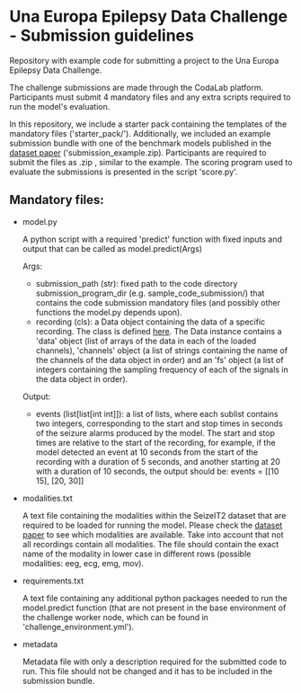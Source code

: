 # Una Europa Epilepsy Data Challenge - Submission guidelines
Repository with example code for submitting a project to the Una Europa Epilepsy Data Challenge.

The challenge submissions are made through the CodaLab platform. Participants must submit 4 mandatory files and any extra scripts required to run the model's evaluation.

In this repository, we include a starter pack containing the templates of the mandatory files ('starter_pack/'). Additionally, we included an example submission bundle with one of the benchmark models published in the [dataset paper](https://arxiv.org/abs/2502.01224) ('submission_example.zip). Participants are required to submit the files as .zip , similar to the example. The scoring program used to evaluate the submissions is presented in the script 'score.py'.

## Mandatory files:
- model.py
  
  A python script with a required 'predict' function with fixed inputs and output that can be called as model.predict(Args)
  
  Args:
    - submission_path (str): fixed path to the code directory submission_program_dir (e.g. sample_code_submission/) that contains the code submission mandatory files (and possibly other functions the model.py depends upon).
    - recording (cls): a Data object containing the data of a specific recording. The class is defined [here](https://github.com/biomedepi/seizeit2/blob/main/classes/data.py). The Data instance contains a 'data' object (list of arrays of the data in each of the loaded channels), 'channels' object (a list of strings containing the name of the channels of the data object in order) and an 'fs' object (a list of integers containing the sampling frequency of each of the signals in the data object in order).
      
  Output:
    - events (list[list[int int]]): a list of lists, where each sublist contains two integers, corresponding to the start and stop times in seconds of the seizure alarms produced by the model. The start and stop times are relative to the start of the recording, for example, if the model detected an event at 10 seconds from the start of the recording with a duration of 5 seconds, and another starting at 20 with a duration of 10 seconds, the output should be: events = [[10 15], [20, 30]]

- modalities.txt
  
  A text file containing the modalities within the SeizeIT2 dataset that are required to be loaded for running the model. Please check the [dataset paper](https://arxiv.org/abs/2502.01224) to see which modalities are available. Take into account that not all recordings contain all modalities. The file should contain the exact name of the modality in lower case in different rows (possible modalities: eeg, ecg, emg, mov).

- requirements.txt
  
  A text file containing any additional python packages needed to run the model.predict function (that are not present in the base environment of the challenge worker node, which can be found in 'challenge_environment.yml').

- metadata
  
  Metadata file with only a description required for the submitted code to run. This file should not be changed and it has to be included in the submission bundle.


